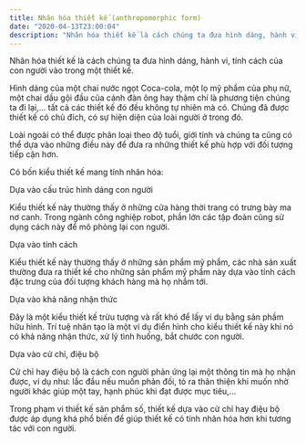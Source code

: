 ```yaml
---
title: Nhân hóa thiết kế (anthropomorphic form)
date: "2020-04-13T23:00:04"
description: "Nhân hóa thiết kế là cách chúng ta đưa hình dáng, hành vi, tính cách của con người vào trong một thiết kế."
---
```


Nhân hóa thiết kế là cách chúng ta đưa hình dáng, hành vi, tính cách của con người vào trong một thiết kế.

Hình dáng của một chai nước ngọt Coca-cola, một lọ mỹ phẩm của phụ nữ, một chai dầu gội đầu của cánh đàn ông hay thậm chí là phương tiện chúng ta đi lại,... tất cả các thiết kế đó đều không tự nhiên mà có. Chúng đã được thiết kế có chủ đích, có sự hiện diện của loài người ở trong đó.

Loài ngoài có thể được phân loại theo độ tuổi, giới tính và chúng ta cũng có thể dựa vào những điều này để đưa ra những thiết kế phù hợp với đối tượng tiếp cận hơn.

Có bốn kiểu thiết kế mang tính nhân hóa:

Dựa vào cấu trúc hình dáng con người

Kiểu thiết kế này thường thấy ở những cửa hàng thời trang có trưng bày ma nơ canh. Trong ngành công nghiệp robot, phần lớn các tập đoàn cũng sử dụng cách này để mô phỏng lại con người.

Dựa vào tính cách

Kiểu thiết kế này thường thấy ở những sản phẩm mỹ phẩm, các nhà sản xuất thường đưa ra thiết kế cho những sản phẩm mỹ phẩm này dựa vào tính cách đặc trưng của đối tượng khách hàng mà họ nhắm tới.

Dựa vào khả năng nhận thức

Đây là một kiểu thiết kế trừu tượng và rất khó để lấy ví dụ bằng sản phầm hữu hình. Trí tuệ nhân tạo là một ví dụ điển hình cho kiểu thiết kế này khi nó có khả năng nhận thức, xử lý tình huống, bắt chước con người.

Dựa vào cử chỉ, điệu bộ

Cử chỉ hay điệu bộ là cách con người phản ứng lại một thông tin mà họ nhận được, ví dụ như: lắc đầu nếu muốn phản đối, tỏ ra thân thiện khi muốn nhờ người khác giúp một tay, hạnh phúc khi đạt được mục tiêu,...

Trong phạm vi thiết kế sản phẩm số, thiết kế dựa vào cử chỉ hay điệu bộ được áp dụng khá phổ biến để giúp thiết kế có tính nhân hóa hơn khi tương tác với con người.